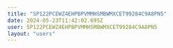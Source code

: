 ```yaml
---
title: "SP122PCEWZ4EHPBPVMMHSMBWMXCET99284C9A8PN5"
date: 2024-05-23T11:42:02.695Z
user: SP122PCEWZ4EHPBPVMMHSMBWMXCET99284C9A8PN5
layout: "users"
---
```

    